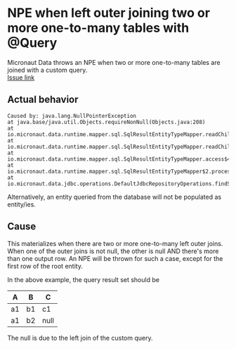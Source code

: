 # NPE when left outer joining two or more one-to-many tables with @Query

Micronaut Data throws an NPE when two or more one-to-many tables are joined with a custom query.\
[Issue link](https://github.com/micronaut-projects/micronaut-data/issues/2363)

## Actual behavior
```
Caused by: java.lang.NullPointerException
at java.base/java.util.Objects.requireNonNull(Objects.java:208)
at io.micronaut.data.runtime.mapper.sql.SqlResultEntityTypeMapper.readChildren(SqlResultEntityTypeMapper.java:329)
at io.micronaut.data.runtime.mapper.sql.SqlResultEntityTypeMapper.readChildren(SqlResultEntityTypeMapper.java:341)
at io.micronaut.data.runtime.mapper.sql.SqlResultEntityTypeMapper.access$400(SqlResultEntityTypeMapper.java:76)
at io.micronaut.data.runtime.mapper.sql.SqlResultEntityTypeMapper$2.processRow(SqlResultEntityTypeMapper.java:302)
at io.micronaut.data.jdbc.operations.DefaultJdbcRepositoryOperations.findStream(DefaultJdbcRepositoryOperations.java:447)
```

Alternatively, an entity queried from the database will not be populated as entity/ies.

## Cause
This materializes when there are two or more one-to-many left outer joins. When one of the outer joins is not null, the other is null AND there's more than one output row. An NPE will be thrown for such a case, except for the first row of the root entity.

In the above example, the query result set should be

|A | B | C |
|-|-|-|
|a1|b1|c1|
|a1|b2|null|

The null is due to the left join of the custom query.

